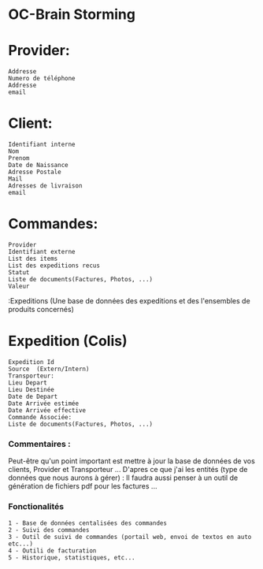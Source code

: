 # OC-Brain Storming


Provider:
=========
    Addresse 
    Numero de téléphone
    Addresse
    email


Client:
=======
    Identifiant interne
    Nom 
    Prenom 
    Date de Naissance 
    Adresse Postale 
    Mail 
    Adresses de livraison 
    email 

Commandes: 
==========
    Provider 
    Identifiant externe 
    List des items 
    List des expeditions recus 
    Statut
    Liste de documents(Factures, Photos, ...) 
    Valeur 


:Expeditions (Une base de données des expeditions et des l'ensembles de produits concernés)


Expedition (Colis)
============
    Expedition Id
    Source  (Extern/Intern)
    Transporteur:
    Lieu Depart  
    Lieu Destinée
    Date de Depart 
    Date Arrivée estimée
    Date Arrivée effective
    Commande Associée:
    Liste de documents(Factures, Photos, ...)  


### Commentaires :
Peut-être qu'un point important est mettre à jour la base de données de vos clients, Provider et Transporteur ...
D'apres ce que j'ai les entités (type de données que nous aurons à gérer) :
Il faudra aussi penser à un outil de génération de fichiers pdf pour les factures ...



### Fonctionalités 
    1 - Base de données centalisées des commandes 
    2 - Suivi des commandes 
    3 - Outil de suivi de commandes (portail web, envoi de textos en auto etc...)
    4 - Outili de facturation 
    5 - Historique, statistiques, etc...




